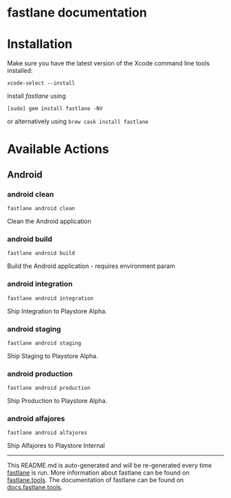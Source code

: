 # fastlane documentation

# Installation

Make sure you have the latest version of the Xcode command line tools installed:

```
xcode-select --install
```

Install _fastlane_ using

```
[sudo] gem install fastlane -NV
```

or alternatively using `brew cask install fastlane`

# Available Actions

## Android

### android clean

```
fastlane android clean
```

Clean the Android application

### android build

```
fastlane android build
```

Build the Android application - requires environment param

### android integration

```
fastlane android integration
```

Ship Integration to Playstore Alpha.

### android staging

```
fastlane android staging
```

Ship Staging to Playstore Alpha.

### android production

```
fastlane android production
```

Ship Production to Playstore Alpha.

### android alfajores

```
fastlane android alfajores
```

Ship Alfajores to Playstore Internal

---

This README.md is auto-generated and will be re-generated every time [fastlane](https://fastlane.tools) is run.
More information about fastlane can be found on [fastlane.tools](https://fastlane.tools).
The documentation of fastlane can be found on [docs.fastlane.tools](https://docs.fastlane.tools).

